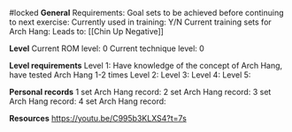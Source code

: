 #locked
**General**
Requirements:
Goal sets to be achieved before continuing to next exercise:
Currently used in training: Y/N
Current training sets for Arch Hang:
Leads to: [[Chin Up Negative]]

**Level**
Current ROM level: 0
Current technique level: 0

**Level requirements**
Level 1: Have knowledge of the concept of Arch Hang, have tested Arch Hang 1-2 times
Level 2:
Level 3:
Level 4:
Level 5:

**Personal records**
1 set Arch Hang record:
2 set Arch Hang record:
3 set Arch Hang record:
4 set Arch Hang record:

**Resources**
https://youtu.be/C995b3KLXS4?t=7s

